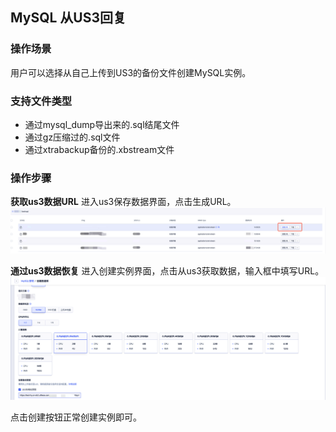 ## MySQL 从US3回复

### 操作场景

用户可以选择从自己上传到US3的备份文件创建MySQL实例。

### 支持文件类型

* 通过mysql_dump导出来的.sql结尾文件
* 通过gz压缩过的.sql文件
* 通过xtrabackup备份的.xbstream文件

### 操作步骤

**获取us3数据URL**
进入us3保存数据界面，点击生成URL。
![image](/images/get_us3_url.png)

**通过us3数据恢复**
进入创建实例界面，点击从us3获取数据，输入框中填写URL。
![image](/images/recovery_from_us3_create.png)

点击创建按钮正常创建实例即可。


